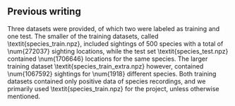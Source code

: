 ## Previous writing

Three datasets were provided, of which two were labeled as training and one test. The smaller of the training datasets, called \textit{species\_train.npz}, included sightings of 500 species with a total of \num{272037} sighting locations, while the test set \textit{species\_test.npz} contained \num{1706646} locations for the same species. The larger training dataset \textit{species\_train\_extra.npz} however, contained \num{1067592} sightings for \num{1918} different species. Both training datasets contained only positive data of species recordings, and we primarily used \textit{species\_train.npz} for the project, unless otherwise mentioned.




